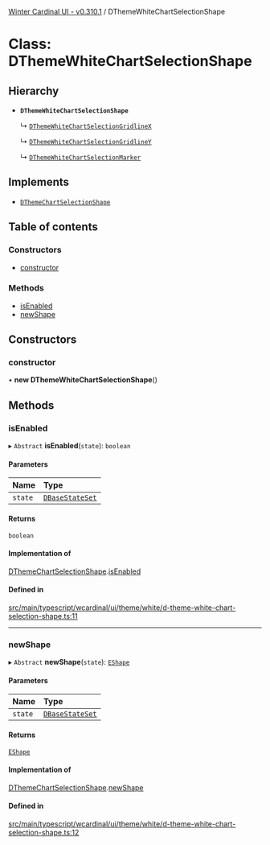 [Winter Cardinal UI - v0.310.1](../index.md) / DThemeWhiteChartSelectionShape

# Class: DThemeWhiteChartSelectionShape

## Hierarchy

- **`DThemeWhiteChartSelectionShape`**

  ↳ [`DThemeWhiteChartSelectionGridlineX`](DThemeWhiteChartSelectionGridlineX.md)

  ↳ [`DThemeWhiteChartSelectionGridlineY`](DThemeWhiteChartSelectionGridlineY.md)

  ↳ [`DThemeWhiteChartSelectionMarker`](DThemeWhiteChartSelectionMarker.md)

## Implements

- [`DThemeChartSelectionShape`](../interfaces/DThemeChartSelectionShape.md)

## Table of contents

### Constructors

- [constructor](DThemeWhiteChartSelectionShape.md#constructor)

### Methods

- [isEnabled](DThemeWhiteChartSelectionShape.md#isenabled)
- [newShape](DThemeWhiteChartSelectionShape.md#newshape)

## Constructors

### constructor

• **new DThemeWhiteChartSelectionShape**()

## Methods

### isEnabled

▸ `Abstract` **isEnabled**(`state`): `boolean`

#### Parameters

| Name | Type |
| :------ | :------ |
| `state` | [`DBaseStateSet`](../interfaces/DBaseStateSet.md) |

#### Returns

`boolean`

#### Implementation of

[DThemeChartSelectionShape](../interfaces/DThemeChartSelectionShape.md).[isEnabled](../interfaces/DThemeChartSelectionShape.md#isenabled)

#### Defined in

[src/main/typescript/wcardinal/ui/theme/white/d-theme-white-chart-selection-shape.ts:11](https://github.com/winter-cardinal/winter-cardinal-ui/blob/v0.310.1/src/main/typescript/wcardinal/ui/theme/white/d-theme-white-chart-selection-shape.ts#L11)

___

### newShape

▸ `Abstract` **newShape**(`state`): [`EShape`](../interfaces/EShape.md)

#### Parameters

| Name | Type |
| :------ | :------ |
| `state` | [`DBaseStateSet`](../interfaces/DBaseStateSet.md) |

#### Returns

[`EShape`](../interfaces/EShape.md)

#### Implementation of

[DThemeChartSelectionShape](../interfaces/DThemeChartSelectionShape.md).[newShape](../interfaces/DThemeChartSelectionShape.md#newshape)

#### Defined in

[src/main/typescript/wcardinal/ui/theme/white/d-theme-white-chart-selection-shape.ts:12](https://github.com/winter-cardinal/winter-cardinal-ui/blob/v0.310.1/src/main/typescript/wcardinal/ui/theme/white/d-theme-white-chart-selection-shape.ts#L12)

